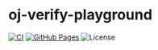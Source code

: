 # oj-verify-playground

[![CI](https://github.com/qryxip/oj-verify-playground/workflows/CI/badge.svg)](https://github.com/qryxip/oj-verify-playground/actions?workflow=CI)
[![GitHub Pages](https://img.shields.io/static/v1?label=GitHub+Pages&message=+&color=brightgreen&logo=github)](https://qryxip.github.io/oj-verify-playground/)
![License](https://img.shields.io/badge/license-MIT%20OR%20Apache--2.0-blue)
